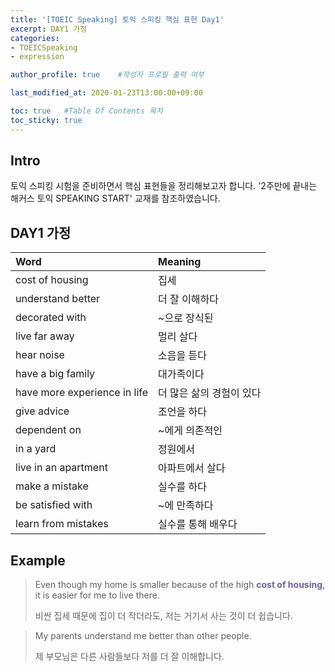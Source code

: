 ```yaml
---
title: '[TOEIC Speaking] 토익 스피킹 핵심 표현 Day1' 
excerpt: DAY1 가정
categories:
- TOEICSpeaking
- expression

author_profile: true    #작성자 프로필 출력 여부

last_modified_at: 2020-01-23T13:00:00+09:00

toc: true   #Table Of Contents 목차 
toc_sticky: true
---
```


## Intro
토익 스피킹 시험을 준비하면서 핵심 표현들을 정리해보고자 합니다. '2주만에 끝내는 해커스 토익 SPEAKING START' 교재를 참조하였습니다. 

## DAY1 가정

| Word              | Meaning           |
| :---------------- | :---------------- | 
| cost of housing   | 집세              |  
| understand better | 더 잘 이해하다    |  
| decorated with    | ~으로 장식된      |  
| live far away     | 멀리 살다         |  
| hear noise        | 소음을 듣다       |  
| have a big family | 대가족이다        |  
| have more experience in life   | 더 많은 삶의 경험이 있다   |
| give advice       | 조언을 하다       |
| dependent on      | ~에게 의존적인    |  
| in a yard         | 정원에서          |  
| live in an apartment | 아파트에서 살다 |  
| make a mistake    | 실수를 하다       |  
| be satisfied with | ~에 만족하다      |
| learn from mistakes | 실수를 통해 배우다 |  


## Example

> Even though my home is smaller because of the high <span style="color: #705fa1">__cost of housing__</span>, it is easier for me to live there.
>
> 비싼 집세 때문에 집이 더 작더라도, 저는 거기서 사는 것이 더 쉽습니다.

> My parents understand me better than other people.
>
> 제 부모님은 다른 사람들보다 저를 더 잘 이해합니다.

